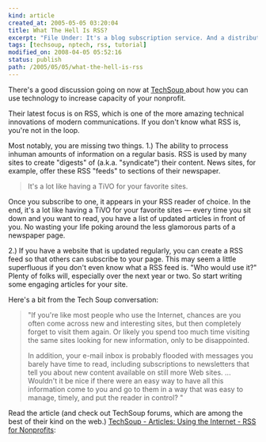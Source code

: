 ```yaml
---
kind: article
created_at: 2005-05-05 03:20:04
title: What The Hell Is RSS?
excerpt: "File Under: It's a blog subscription service. And a distribution service for your blog. And one of the S's stands for \"Simple.\" And it's free. Which means, File Under: It rocks."
tags: [techsoup, nptech, rss, tutorial]
modified_on: 2008-04-05 05:52:16
status: publish 
path: /2005/05/05/what-the-hell-is-rss
---
```



There's a good discussion going on now at <a href="http://www.techsoup.org">TechSoup </a>about how you can use technology to increase capacity of your nonprofit. 

Their latest focus is on RSS, which is one of the more amazing technical innovations of modern communications. If you don't know what RSS is, you're not in the loop.

Most notably, you are missing two things. 1.) The ability to prrocess inhuman amounts of information on a regular basis. RSS is used by many sites to create "digests" of (a.k.a. "syndicate") their content. News sites, for example, offer these RSS "feeds" to sections of their newspaper. 

<blockquote>It's a lot like having a TiVO for your favorite sites.</blockquote>

Once you subscribe to one, it appears in your RSS reader of choice. In the end, it's a lot like having a TiVO for your favorite sites &mdash; every time you sit down and you want to read, you have a list of updated articles in front of you. No wasting your life poking around the less glamorous parts of a newspaper page. 

2.) If you have a website that is updated regularly, you can create a RSS feed so that others can subscribe to your page. This may seem a little superfluous if you don't even know what a RSS feed is. "Who would use it?" Plenty of folks will, especially over the next year or two. So start writing some engaging articles for your site. 

Here's a bit from the Tech Soup conversation:

<blockquote class="large">"If you're like most people who use the Internet, chances are you often come across new and interesting sites, but then completely forget to visit them again. Or likely you spend too much time visiting the same sites looking for new information, only to be disappointed. 

In addition, your e-mail inbox is probably flooded with messages you barely have time to read, including subscriptions to newsletters that tell you about new content available on still more Web sites. ... Wouldn't it be nice if there were an easy way to have all this information come to you and go to them in a way that was easy to manage, timely, and put the reader in control? "</blockquote>

Read the article (and check out TechSoup forums, which are among the best of their kind on the web.) <a href="http://www.techsoup.org/howto/articlepage.cfm?ArticleId=594">TechSoup - Articles: Using the Internet - RSS for Nonprofits</a>: <div style="clear:both; padding-bottom: 0.25em;"></div>